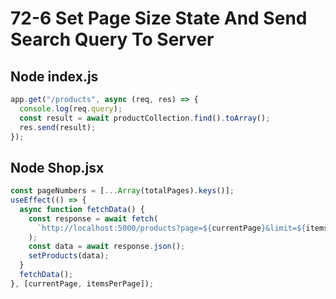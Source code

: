 # 72-6 Set Page Size State And Send Search Query To Server

## Node index.js

```js
app.get("/products", async (req, res) => {
  console.log(req.query);
  const result = await productCollection.find().toArray();
  res.send(result);
});
```

## Node Shop.jsx

```js
const pageNumbers = [...Array(totalPages).keys()];
useEffect(() => {
  async function fetchData() {
    const response = await fetch(
      `http://localhost:5000/products?page=${currentPage}&limit=${itemsPerPage}`
    );
    const data = await response.json();
    setProducts(data);
  }
  fetchData();
}, [currentPage, itemsPerPage]);
```
